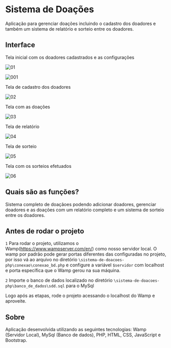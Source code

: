 # Sistema de Doações

Aplicação para gerenciar doações incluindo o cadastro dos doadores e também um sistema de relatório e sorteio entre os doadores.

## Interface

Tela inicial com os doadores cadastrados e as configurações

![01](https://user-images.githubusercontent.com/74942532/139558201-e437fd1c-2656-4ded-bc53-b3604d640f41.png)

![001](https://user-images.githubusercontent.com/74942532/139558246-b325b465-bff3-4916-a17f-b78cf29259b5.png)

Tela de cadastro dos doadores

![02](https://user-images.githubusercontent.com/74942532/139558254-24cd7afc-0729-4ab7-95d6-9163e02b07de.png)

Tela com as doações

![03](https://user-images.githubusercontent.com/74942532/139558267-eaef2307-87f3-4c3f-afbf-c7d12dea3022.png)

Tela de relatório

![04](https://user-images.githubusercontent.com/74942532/139558270-c8955500-2cb1-42ed-a9de-cccbb4146ea8.png)

Tela de sorteio

![05](https://user-images.githubusercontent.com/74942532/139558276-4690273f-94cf-48ca-91ce-4b28258e728c.png)

Tela com os sorteios efetuados

![06](https://user-images.githubusercontent.com/74942532/139558286-719ca644-c486-484b-9253-b1e85905246e.png)

## Quais são as funções?

Sistema completo de doaçãoes podendo adicionar doadores, gerenciar doadores e as doações com um relatório completo e um sistema de sorteio entre os doadores. 

## Antes de rodar o projeto

`1` Para rodar o projeto, utilizamos o Wamp(https://www.wampserver.com/en/) como nosso servidor local. O wamp por padrão pode gerar portas diferentes das
configuradas no projeto, por isso vá ao arquivo no diretório `\sistema-de-doacoes-php\conexao\conexao_bd.php` e configure a variável `$servidor` com localhost e porta
específica que o Wamp gerou na sua máquina.

`2` Importe o banco de dados localizado no diretório `\sistema-de-doacoes-php\banco_de_dados\sdd.sql` para o MySql

Logo após as etapas, rode o projeto acessando o localhost do Wamp e aproveite.

## Sobre

Aplicação desenvolvida utilizando as seguintes tecnologias: Wamp (Servidor Local), MySql (Banco de dados), PHP, HTML, CSS, JavaScript e Bootstrap.
